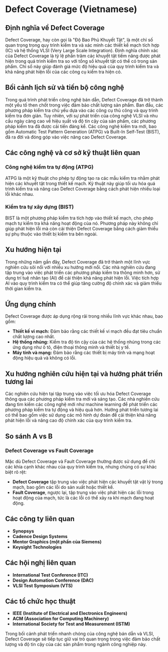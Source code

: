 # Defect Coverage (Vietnamese)

## Định nghĩa về Defect Coverage

Defect Coverage, hay còn gọi là "Độ Bao Phủ Khuyết Tật", là một chỉ số quan trọng trong quy trình kiểm tra và xác minh các thiết kế mạch tích hợp (IC) và hệ thống VLSI (Very Large Scale Integration). Định nghĩa chính xác của Defect Coverage là tỷ lệ phần trăm các khuyết tật tiềm năng được phát hiện trong quá trình kiểm tra so với tổng số khuyết tật có thể có trong sản phẩm. Chỉ số này giúp đánh giá mức độ hiệu quả của quy trình kiểm tra và khả năng phát hiện lỗi của các công cụ kiểm tra hiện có.

## Bối cảnh lịch sử và tiến bộ công nghệ

Trong quá trình phát triển công nghệ bán dẫn, Defect Coverage đã trở thành một yếu tố then chốt trong việc đảm bảo chất lượng sản phẩm. Ban đầu, các phương pháp kiểm tra chủ yếu dựa vào các công cụ thủ công và quy trình kiểm tra đơn giản. Tuy nhiên, với sự phát triển của công nghệ VLSI và nhu cầu ngày càng cao về hiệu suất và độ tin cậy của sản phẩm, các phương pháp kiểm tra đã được cải tiến đáng kể. Các công nghệ kiểm tra mới, bao gồm Automatic Test Pattern Generation (ATPG) và Built-In Self-Test (BIST), đã ra đời và đóng góp vào việc nâng cao Defect Coverage.

## Các công nghệ và cơ sở kỹ thuật liên quan

### Công nghệ kiểm tra tự động (ATPG)

ATPG là một kỹ thuật cho phép tự động tạo ra các mẫu kiểm tra nhằm phát hiện các khuyết tật trong thiết kế mạch. Kỹ thuật này giúp tối ưu hóa quá trình kiểm tra và nâng cao Defect Coverage bằng cách phát hiện nhiều loại lỗi khác nhau.

### Kiểm tra tự xây dựng (BIST)

BIST là một phương pháp kiểm tra tích hợp vào thiết kế mạch, cho phép mạch tự kiểm tra khả năng hoạt động của nó. Phương pháp này không chỉ giúp phát hiện lỗi mà còn cải thiện Defect Coverage bằng cách giảm thiểu sự phụ thuộc vào thiết bị kiểm tra bên ngoài.

## Xu hướng hiện tại

Trong những năm gần đây, Defect Coverage đã trở thành một lĩnh vực nghiên cứu sôi nổi với nhiều xu hướng mới nổi. Các nhà nghiên cứu đang tập trung vào việc phát triển các phương pháp kiểm tra thông minh hơn, sử dụng trí tuệ nhân tạo (AI) để cải thiện khả năng phát hiện lỗi. Việc tích hợp AI vào quy trình kiểm tra có thể giúp tăng cường độ chính xác và giảm thiểu thời gian kiểm tra.

## Ứng dụng chính

Defect Coverage được áp dụng rộng rãi trong nhiều lĩnh vực khác nhau, bao gồm:

- **Thiết kế vi mạch:** Đảm bảo rằng các thiết kế vi mạch đều đạt tiêu chuẩn chất lượng cao nhất.
- **Hệ thống nhúng:** Kiểm tra độ tin cậy của các hệ thống nhúng trong các ứng dụng như ô tô, điện thoại thông minh và thiết bị y tế.
- **Máy tính và mạng:** Đảm bảo rằng các thiết bị máy tính và mạng hoạt động hiệu quả và không có lỗi.

## Xu hướng nghiên cứu hiện tại và hướng phát triển tương lai

Các nghiên cứu hiện tại tập trung vào việc tối ưu hóa Defect Coverage thông qua các phương pháp kiểm tra mới và sáng tạo. Các nhà nghiên cứu đang tìm kiếm các công nghệ mới như machine learning để phát triển các phương pháp kiểm tra tự động và hiệu quả hơn. Hướng phát triển tương lai có thể bao gồm việc sử dụng các mô hình dự đoán để cải thiện khả năng phát hiện lỗi và nâng cao độ chính xác của quy trình kiểm tra.

## So sánh A vs B

### Defect Coverage vs Fault Coverage

Mặc dù Defect Coverage và Fault Coverage thường được sử dụng để chỉ các khía cạnh khác nhau của quy trình kiểm tra, nhưng chúng có sự khác biệt rõ rệt:

- **Defect Coverage** tập trung vào việc phát hiện các khuyết tật vật lý trong mạch, bao gồm các lỗi do sản xuất hoặc thiết kế.
- **Fault Coverage**, ngược lại, tập trung vào việc phát hiện các lỗi trong hoạt động của mạch, tức là các lỗi có thể xảy ra khi mạch đang hoạt động.

## Các công ty liên quan

- **Synopsys**
- **Cadence Design Systems**
- **Mentor Graphics (một phần của Siemens)**
- **Keysight Technologies**

## Các hội nghị liên quan

- **International Test Conference (ITC)**
- **Design Automation Conference (DAC)**
- **VLSI Test Symposium (VTS)**

## Các tổ chức học thuật

- **IEEE (Institute of Electrical and Electronics Engineers)**
- **ACM (Association for Computing Machinery)**
- **International Society for Test and Measurement (ISTM)**

Trong bối cảnh phát triển nhanh chóng của công nghệ bán dẫn và VLSI, Defect Coverage sẽ tiếp tục giữ vai trò quan trọng trong việc đảm bảo chất lượng và độ tin cậy của các sản phẩm trong ngành công nghiệp này.